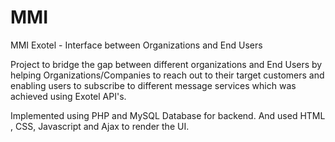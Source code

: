 # MMI
MMI Exotel -  Interface between Organizations and End Users

Project to bridge the gap between different organizations and End Users by helping Organizations/Companies to reach out to their
target customers and enabling users to subscribe to different message services which was achieved using Exotel API's.

Implemented using PHP and MySQL Database for backend. And used HTML , CSS, Javascript and Ajax to render the UI.
